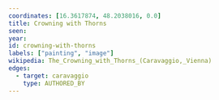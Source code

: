 ```yaml
---
coordinates: [16.3617874, 48.2038016, 0.0]
title: Crowning with Thorns
seen:
year:
id: crowning-with-thorns
labels: ["painting", "image"]
wikipedia: The_Crowning_with_Thorns_(Caravaggio,_Vienna)
edges:
  - target: caravaggio
    type: AUTHORED_BY
---
```

